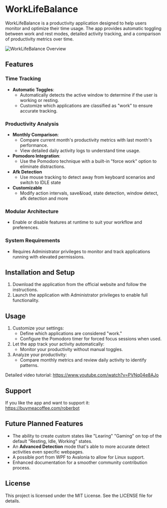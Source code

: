 # WorkLifeBalance

WorkLifeBalance is a productivity application designed to help users monitor and optimize their time usage. The app provides automatic toggling between work and rest modes, detailed activity tracking, and a comparison of productivity metrics over time.

![WorkLifeBalance Overview](Assets/WorkLifeBalanceThumb.png)

## Features

### Time Tracking
- **Automatic Toggles**:
  - Automatically detects the active window to determine if the user is working or resting.
  - Customize which applications are classified as "work" to ensure accurate tracking.

### Productivity Analysis
- **Monthly Comparison**:
  - Compare current month's productivity metrics with last month's performance.
  - View detailed daily activity logs to understand time usage.
- **Pomodoro Integration**:
  - Use the Pomodoro technique with a built-in "force work" option to eliminate distractions.
- **Afk Detection**
  -  Use mouse tracking to detect away from keyboard scenarios and switch to IDLE state
- **Customizable**
  -  Modify action intervals, save&load, state detection, window detect, afk detection and more

### Modular Architecture
- Enable or disable features at runtime to suit your workflow and preferences.

### System Requirements
- Requires Administrator privileges to monitor and track applications running with elevated permissions.

## Installation and Setup

1. Download the application from the official website and follow the instructions.
3. Launch the application with Administrator privileges to enable full functionality.

## Usage

1. Customize your settings:
   - Define which applications are considered "work."
   - Configure the Pomodoro timer for forced focus sessions when used.
2. Let the app track your activity automatically:
   - Monitor your productivity without manual toggles.
3. Analyze your productivity:
   - Compare monthly metrics and review daily activity to identify patterns.

Detailed video tutorial:
https://www.youtube.com/watch?v=PVNq04e8AJo

## Support
If you like the app and want to support it:
https://buymeacoffee.com/roberbot

## Future Planned Features
- The ability to create custom states like "Learing" "Gaming" on top of the default "Resting, Idle, Working" states.
- An **Advanced Detection** mode that's able to more accurate detect activities even specific webpages.
- A possible port from WPF to Avalonia to allow for Linux support.
- Enhanced documentation for a smoother community contribution process.

## License
This project is licensed under the MIT License. See the LICENSE file for details.

